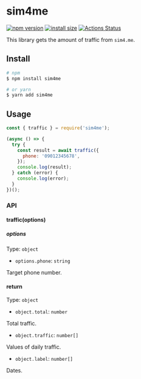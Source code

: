 # sim4me

[![npm version](https://img.shields.io/npm/v/sim4me.svg)](https://www.npmjs.com/package/sim4me)
[![install size](https://packagephobia.now.sh/badge?p=sim4me)](https://packagephobia.now.sh/result?p=sim4me)
[![Actions Status](https://github.com/shooontan/sim4me/workflows/CI/badge.svg)](https://github.com/shooontan/sim4me/actions)


This library gets the amount of traffic from `sim4.me`.

## Install

```bash
# npm
$ npm install sim4me

# or yarn
$ yarn add sim4me
```

## Usage

```js
const { traffic } = require('sim4me');

(async () => {
  try {
    const result = await traffic({
      phone: '09012345678',
    });
    console.log(result);
  } catch (error) {
    console.log(error);
  }
})();
```

### API

#### traffic(options)

##### options

Type: `object`

- `options.phone`: `string`

Target phone number.

#### return

Type: `object`

- `object.total`: `number`

Total traffic.

- `object.traffic`: `number[]`

Values of daily traffic.

- `object.label`: `number[]`

Dates.





